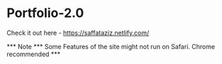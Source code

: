 # Portfolio-2.0

Check it out here - https://saffataziz.netlify.com/ 

*** Note *** Some Features of the site might not run on Safari. Chrome recommended ***
